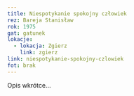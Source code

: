 ```yaml
---
title: Niespotykanie spokojny człowiek
rez: Bareja Stanisław
rok: 1975
gat: gatunek
lokacje:
  - lokacja: Zgierz
    link: zgierz
link: niespotykanie-spokojny-czlowiek
fot: brak
---
```

Opis wkrótce…